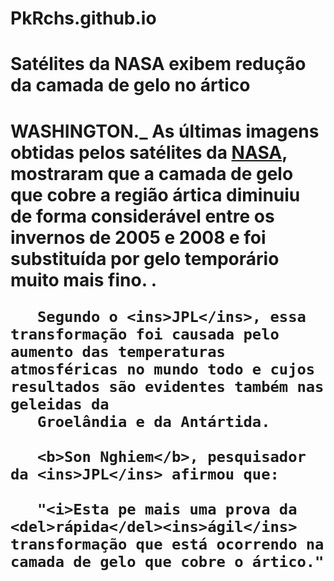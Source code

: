 # PkRchs.github.io
<!DOCTYPE html>
<html lang="pt-br" dir="ltr">
  <head>
    <meta charset="utf-8">
    <title></title>
  </head> 
  <body>
   <h1>Satélites da NASA exibem redução da camada de gelo no ártico<h1>
     <p> <b>WASHINGTON._</b> As últimas imagens obtidas pelos satélites da <ins>NASA</ins>, mostraram que a camada de gelo que cobre a região ártica diminuiu de forma considerável
       entre os invernos de 2005 e 2008 e foi substituída por gelo temporário muito mais fino. .
       
       Segundo o <ins>JPL</ins>, essa transformação foi causada pelo aumento das temperaturas atmosféricas no mundo todo e cujos resultados são evidentes também nas geleidas da
       Groelândia e da Antártida.
       
       <b>Son Nghiem</b>, pesquisador da <ins>JPL</ins> afirmou que:
       
       "<i>Esta pe mais uma prova da <del>rápida</del><ins>ágil</ins> transformação que está ocorrendo na camada de gelo que cobre o ártico."
  </body>
</html>
